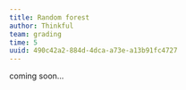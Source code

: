 ```yaml
---
title: Random forest
author: Thinkful
team: grading
time: 5
uuid: 490c42a2-884d-4dca-a73e-a13b91fc4727
---
```


coming soon...
